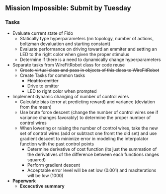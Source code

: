 ## Mission Impossible: Submit by Tuesday

### Tasks
- Evaluate current state of Fido
  - Statically type hyperparameters (nn topology, number of actions, boltzman devaluation and starting constant)
  - Evaluate performance on driving toward an emmiter and setting an LED to the right color when given the proper stimulus
  - Determine if there is a need to dynamically change hyperparameters
- Separate tasks from WireFitRobot class for code reuse
  - ~~Create virtual class and pass in objects of this class to WireFitRobot~~
  - Create Tasks for common tasks
    - ~~Float to emitter~~
    - Drive to emitter
    - LED to right color when prompted
- Implement dynamic changing of number of control wires
  - Calculate bias (error at predicting reward) and variance (deviation from the mean)
  - Use brute force descent (change the number of control wires see if variance changes favorably) to determine the proper number of control wires
  - When lowering or raising the number of control wires, take the new set of control wires (add or subtract one fromt the old set) and use gradient descent to minimize error in modeling the interpolator function with the past control points
    - Determine derivative of cost function (its just the summation of the derivatives of the difference between each functions ranges squared)
    - Perform gradient descent
    - Acceptable error level will be set low (0.001) and maxIterations will be low (1000)
- **Paperwork**
  - **Excecutive summary**

